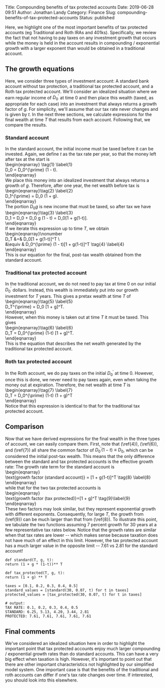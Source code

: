 Title: Compounding benefits of tax protected accounts
Date: 2019-06-28 09:51
Author: Jonathan Landy
Category: Finance
Slug: compounding-benefits-of-tax-protected-accounts
Status: published

Here, we highlight one of the most important benefits of tax protected accounts (eg Traditional and Roth IRAs and 401ks). Specifically, we review the fact that not having to pay taxes on any investment growth that occurs while the money is held in the account results in compounding / exponential growth with a larger exponent than would be obtained in a traditional account.

  
  


The growth equations
--------------------

Here, we consider three types of investment account: A standard bank account without tax protection, a traditional tax protected account, and a Roth tax protected account. We'll consider an idealized situation where we earn regular income of $D_0^{\prime}$ at time $0$ and then place this wealth (taxed, as appropriate for each case) into an investment that always returns a growth factor of $g$. For simplicity, we'll assume that our tax rate never changes and is given by $t$. In the next three sections, we calculate expressions for the final wealth at time $T$ that results from each account. Following that, we compare the results.

### Standard account

In the standard account, the initial income must be taxed before it can be invested. Again, we define $t$ as the tax rate per year, so that the money left after tax at the start is  
\begin{eqnarray} \tag{1} \label{1}  
D_0 = D_0^{\prime} (1 - t).  
\end{eqnarray}  
We place this money into an idealized investment that always returns a growth of $g$. Therefore, after one year, the net wealth before tax is  
\begin{eqnarray}\tag{2} \label{2}  
D_1^{\prime} = D_0 (1 + g).  
\end{eqnarray}  
The portion $D_0 g$ is new income that must be taxed, so after tax we have  
\begin{eqnarray}\tag{3} \label{3}  
D_1 = D_0 + D_0 g (1 - t) = D_0[1 + g(1-t)].  
\end{eqnarray}  
If we iterate this expression up to time $T$, we obtain  
\begin{eqnarray}\nonumber  
D_T &=& D_0[1 + g(1-t)]^T \  
&\equiv & D_0^{\prime} (1 - t)[1 + g(1-t)]^T \tag{4} \label{4}  
\end{eqnarray}  
This is our equation for the final, post-tax wealth obtained from the standard account.

### Traditional tax protected account

In the traditional account, we do not need to pay tax at time $0$ on our initial $D_0^{\prime}$ dollars. Instead, this wealth is immediately put into our growth investment for $T$ years. This gives a pretax wealth at time $T$ of  
\begin{eqnarray}\tag{5} \label{5}  
D_T^{\prime} = D_0 [1 + g]^T.  
\end{eqnarray}  
However, when this money is taken out at time $T$ it must be taxed. This gives  
\begin{eqnarray}\tag{6} \label{6}  
D_T = D_0^{\prime} (1-t) [1 + g]^T.  
\end{eqnarray}  
This is the equation that describes the net wealth generated by the traditional tax protected account.

### Roth tax protected account

In the Roth account, we do pay taxes on the initial $D_0^{\prime}$ at time $0$. However, once this is done, we never need to pay taxes again, even when taking the money out at expiration. Therefore, the net wealth at time $T$ is  
\begin{eqnarray}\tag{7} \label{7}  
D_T = D_0^{\prime} (1-t) (1 + g)^T  
\end{eqnarray}  
Notice that this expression is identical to that for the traditional tax protected account.

Comparison
----------

Now that we have derived expressions for the final wealth in the three types of account, we can easily compare them. First, note that (\ref{4}), (\ref{6}), and (\ref{7}) all share the common factor of $D_0^{\prime} (1-t) \equiv D_0$, which can be considered the initial post-tax wealth. This means that the only difference between the standard and tax protected accounts is the effective growth rate: The growth rate term for the standard account is  
\begin{eqnarray}  
\text{growth factor (standard account)} = [1 + g(1-t)]^T \tag{8} \label{8}  
\end{eqnarray}  
while that for the two tax protected accounts is  
\begin{eqnarray}  
\text{growth factor (tax protected)}=[1 + g]^T \tag{9}\label{9}  
\end{eqnarray}  
These two factors may look similar, but they represent exponential growth with different exponents. Consequently, for large $T$, the growth from (\ref{9}) can be much larger than that from (\ref{8}). To illustrate this point, we tabulate the two functions assuming $7$ percent growth for $30$ years at a few representative tax rates below. Notice that the growth rates are similar when that tax rates are lower -- which makes sense because taxation does not have much of an effect in this limit. However, the tax protected account has a much larger value in the opposite limit -- 7.61 vs 2.81 for the standard account!

```  
def standard(T, g, t):  
return (1 + g * (1-t))** T

def tax_protected(T, g, t):  
return (1 + g) ** T

taxes = [0.1, 0.2, 0.3, 0.4, 0.5]  
standard_values = [standard(30, 0.07, t) for t in taxes]  
protected_values = [tax_protected(30, 0.07, t) for t in taxes]

# output:  
TAX RATE: 0.1, 0.2, 0.3, 0.4, 0.5  
STANDARD: 6.25, 5.13, 4.20, 3.44, 2.81  
PROTECTED: 7.61, 7.61, 7.61, 7.61, 7.61  
```

Final comments
--------------

We've considered an idealized situation here in order to highlight the important point that tax protected accounts enjoy much larger compounding / exponential growth rates than do standard accounts. This can have a very big effect when taxation is high. However, it's important to point out that there are other important characteristics not highlighted by our simplified model system. One important case is that the benefits of the traditional and roth accounts can differ if one's tax rate changes over time. If interested, you should look into this elsewhere.
